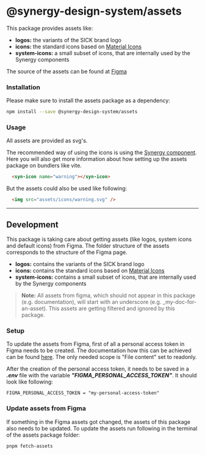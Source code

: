 # @synergy-design-system/assets

This package provides assets like:

- **logos:** the variants of the SICK brand logo
- **icons:** the standard icons based on [Material Icons](https://fonts.google.com/icons)
- **system-icons:** a small subset of icons, that are internally used by the Synergy components

The source of the assets can be found at [Figma](https://www.figma.com/file/bZFqk9urD3NlghGUKrkKCR/Synergy-Digital-Design-System?type=design&node-id=104-233&mode=design&t=GPu4VVd9yffLLAaS-0)



### Installation

Please make sure to install the assets package as a dependency:

```bash
npm install --save @synergy-design-system/assets
```



### Usage

All assets are provided as svg's.

The recommended way of using the icons is using the [<syn-icon> Synergy component](https://synergy-design-system.github.io/?path=/docs/components-syn-icon--docs). Here you will also get more information about how setting up the assets package on bundlers like vite.

```html
  <syn-icon name="warning"></syn-icon>
```

But the assets could also be used like following:

```html
  <img src="assets/icons/warning.svg" />
```
    
---

## Development

This package is taking care about getting assets (like logos, system icons and default icons) from Figma.
The folder structure of the assets corresponds to the structure of the Figma page.

- **logos:** contains the variants of the SICK brand logo
- **icons:** contains the standard icons based on [Material Icons](https://fonts.google.com/icons)
- **system-icons:** contains a small subset of icons, that are internally used by the Synergy components

> **Note:** All assets from figma, which should not appear in this package (e.g. documentation), will start with an underscore (e.g. \_my-doc-for-an-asset). This assets are getting filtered and ignored by this package.

### Setup

To update the assets from Figma, first of all a personal access token in Figma needs to be created.
The documentation how this can be achieved can be found [here](https://www.figma.com/developers/api#access-tokens).
The only needed scope is "File content" set to readonly.

After the creation of the personal access token, it needs to be saved in a **_.env_** file with the variable **_"FIGMA_PERSONAL_ACCESS_TOKEN"_**.
It should look like following:

```
FIGMA_PERSONAL_ACCESS_TOKEN = "my-personal-access-token"
```

### Update assets from Figma

If something in the Figma assets got changed, the assets of this package also needs to be updated.
To update the assets run following in the terminal of the assets package folder:

```
pnpm fetch-assets
```
